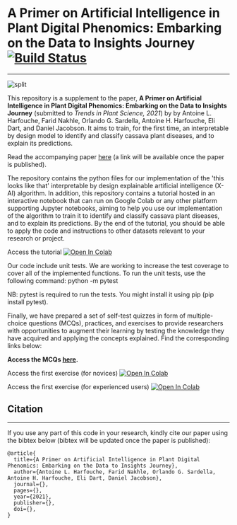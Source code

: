 # A Primer on Artificial Intelligence in Plant Digital Phenomics: Embarking on the Data to Insights Journey [![Build Status](https://app.travis-ci.com/HarfoucheLab/A-Primer-on-AI-in-Plant-Digital-Phenomics.svg?branch=main)](https://app.travis-ci.com/HarfoucheLab/A-Primer-on-AI-in-Plant-Digital-Phenomics)
----
![split](https://faridnakhle.com/unitus/DigitalPhenomics/githubimages/logo.png?t=1)

This repository is a supplement to the paper, **A Primer on Artificial Intelligence in Plant Digital Phenomics: Embarking on the Data to Insights Journey** (submitted to *Trends in Plant Science, 2021*) by by Antoine L. Harfouche, Farid Nakhle, Orlando G. Sardella, Antoine H. Harfouche, Eli Dart, and Daniel Jacobson. It aims to train, for the first time, an interpretable by design model to identify and classify cassava plant diseases, and to explain its predictions.

Read the accompanying paper [here](https://doi.org) (a link will be available once the paper is published).

The repository contains the python files for our implementation of the 'this looks like that' interpretable by design explainable artificial intelligence (X-AI) algorithm. In addition, this repository contains a tutorial hosted in an interactive notebook that can run on Google Colab or any other platform supporting Jupyter notebooks, aiming to help you use our implementation of the algorithm to train it to identify and classify cassava plant diseases, and to explain its predictions.
By the end of the tutorial, you should be able to apply the code and instructions to other datasets relevant to your research or project.

Access the tutorial [![Open In Colab](https://colab.research.google.com/assets/colab-badge.svg)](https://colab.research.google.com/github/HarfoucheLab/A-Primer-on-AI-in-Plant-Digital-Phenomics/blob/main/Tutorial.ipynb)

Our code include unit tests. We are working to increase the test coverage to cover all of the implemented functions.
To run the unit tests, use the following command:
python -m pytest

NB: pytest is required to run the tests. You might install it using pip (pip install pytest).

Finally, we have prepared a set of self-test quizzes in form of multiple-choice questions (MCQs), practices, and exercises to provide researchers with opportunities to augment their learning by testing the knowledge they have acquired and applying the concepts explained. Find the corresponding links below:

**Access the MCQs [here](https://forms.gle/jVZHLpViL2ruYyxCA "here").**

Access the first exercise (for novices) [![Open In Colab](https://colab.research.google.com/assets/colab-badge.svg)](https://colab.research.google.com/github/HarfoucheLab/A-Primer-on-AI-in-Plant-Digital-Phenomics/blob/main/Exercise_Novice.ipynb)

Access the first exercise (for experienced users) [![Open In Colab](https://colab.research.google.com/assets/colab-badge.svg)](https://colab.research.google.com/github/HarfoucheLab/A-Primer-on-AI-in-Plant-Digital-Phenomics/blob/main/Exercise_Advanced.ipynb)

## Citation
----
If you use any part of this code in your research, kindly cite our paper using the bibtex below (bibtex will be updated once the paper is published):

```
@article{
  title={A Primer on Artificial Intelligence in Plant Digital Phenomics: Embarking on the Data to Insights Journey},
  author={Antoine L. Harfouche, Farid Nakhle, Orlando G. Sardella, Antoine H. Harfouche, Eli Dart, Daniel Jacobson},
  journal={},
  pages={},
  year={2021},
  publisher={},
  doi={},
}
```